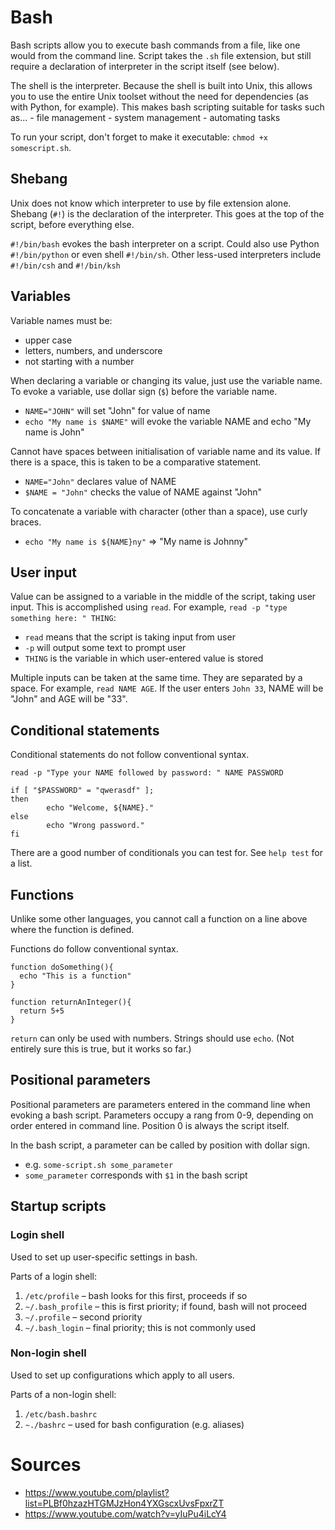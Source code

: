Bash
====

Bash scripts allow you to execute bash commands from a file, like one would from the command line. Script takes the `.sh` file extension, but still require a declaration of interpreter in the script itself (see below).

The shell is the interpreter. Because the shell is built into Unix, this allows you to use the entire Unix toolset without the need for dependencies (as with Python, for example). This makes bash scripting suitable for tasks such as...
	- file management
	- system management
	- automating tasks

To run your script, don't forget to make it executable: `chmod +x somescript.sh`.

Shebang
-------

Unix does not know which interpreter to use by file extension alone. Shebang (`#!`) is the declaration of the interpreter. This goes at the top of the script, before everything else.

`#!/bin/bash` evokes the bash interpreter on a script. Could also use Python `#!/bin/python` or even shell `#!/bin/sh`. Other less-used interpreters include `#!/bin/csh` and `#!/bin/ksh`

Variables
---------

Variable names must be:
- upper case
- letters, numbers, and underscore
- not starting with a number

When declaring a variable or changing its value, just use the variable name. To evoke a variable, use dollar sign (`$`) before the variable name.
- `NAME="JOHN"` will set "John" for value of name
- `echo "My name is $NAME"` will evoke the variable NAME and echo "My name is John"

Cannot have spaces between initialisation of variable name and its value. If there is a space, this is taken to be a comparative statement.
- `NAME="John"` declares value of NAME
- `$NAME = "John"` checks the value of NAME against "John"

To concatenate a variable with character (other than a space), use curly braces.
- `echo "My name is ${NAME}ny"` => "My name is Johnny"

User input
----------

Value can be assigned to a variable in the middle of the script, taking user input. This is accomplished using `read`. For example, `read -p "type something here: " THING`:
- `read` means that the script is taking input from user
- `-p` will output some text to prompt user
- `THING` is the variable in which user-entered value is stored

Multiple inputs can be taken at the same time. They are separated by a space. For example, `read NAME AGE`. If the user enters `John 33`, NAME will be "John" and AGE will be "33".

Conditional statements
----------------------

Conditional statements do not follow conventional syntax.

```
read -p "Type your NAME followed by password: " NAME PASSWORD

if [ "$PASSWORD" = "qwerasdf" ];
then
        echo "Welcome, ${NAME}."
else
        echo "Wrong password."
fi
```

There are a good number of conditionals you can test for. See `help test` for a list.

Functions
---------

Unlike some other languages, you cannot call a function on a line above where the function is defined.

Functions do follow conventional syntax.

```
function doSomething(){
  echo "This is a function"
}
```

```
function returnAnInteger(){
  return 5+5
}
```

`return` can only be used with numbers. Strings should use `echo`. (Not entirely sure this is true, but it works so far.)

Positional parameters
---------------------

Positional parameters are parameters entered in the command line when evoking a bash script. Parameters occupy a rang from 0-9, depending on order entered in command line. Position 0 is always the script itself.

In the bash script, a parameter can be called by position with dollar sign.
- e.g. `some-script.sh some_parameter`
- `some_parameter` corresponds with `$1` in the bash script

Startup scripts
---------------

### Login shell

Used to set up user-specific settings in bash.

Parts of a login shell:
1. `/etc/profile` – bash looks for this first, proceeds if so
2. `~/.bash_profile` – this is first priority; if found, bash will not proceed
3. `~/.profile` – second priority
4. `~/.bash_login` – final priority; this is not commonly used

### Non-login shell

Used to set up configurations which apply to all users.

Parts of a non-login shell:
1. `/etc/bash.bashrc`
2. `~./bashrc` – used for bash configuration (e.g. aliases)

Sources
=======

- https://www.youtube.com/playlist?list=PLBf0hzazHTGMJzHon4YXGscxUvsFpxrZT
- https://www.youtube.com/watch?v=yIuPu4iLcY4
